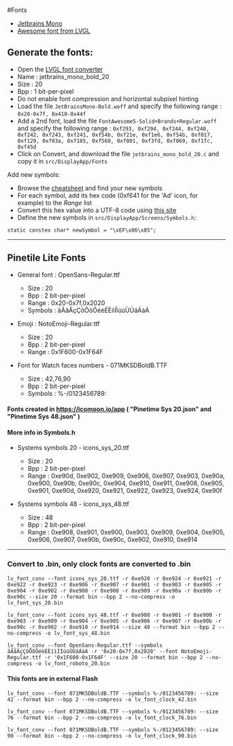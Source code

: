 #Fonts
* [Jetbrains Mono](https://www.jetbrains.com/fr-fr/lp/mono/)
* [Awesome font from LVGL](https://lvgl.io/assets/others/FontAwesome5-Solid+Brands+Regular.woff)

## Generate the fonts:

 * Open the [LVGL font converter](https://lvgl.io/tools/fontconverter)
 * Name : jetbrains_mono_bold_20
 * Size : 20
 * Bpp : 1 bit-per-pixel
 * Do not enable font compression and horizontal subpixel hinting
 * Load the file `JetBrainsMono-Bold.woff` and specify the following range : `0x20-0x7f, 0x410-0x44f`
 * Add a 2nd font, load the file `FontAwesome5-Solid+Brands+Regular.woff` and specify the following range : `0xf293, 0xf294, 0xf244, 0xf240, 0xf242, 0xf243, 0xf241, 0xf54b, 0xf21e, 0xf1e6, 0xf54b, 0xf017, 0xf129, 0xf03a, 0xf185, 0xf560, 0xf001, 0xf3fd, 0xf069, 0xf1fc, 0xf45d`
 * Click on Convert, and download the file `jetbrains_mono_bold_20.c` and copy it in `src/DisplayApp/Fonts`
  
Add new symbols:
 * Browse the [cheatsheet](https://fontawesome.com/cheatsheet/free/solid) and find your new symbols
 * For each symbol, add its hex code (0xf641 for the 'Ad' icon, for example) to the *Range* list
 * Convert this hex value into a UTF-8 code using [this site](http://www.ltg.ed.ac.uk/~richard/utf-8.cgi?input=f185&mode=hex)
 * Define the new symbols in `src/DisplayApp/Screens/Symbols.h`: 
```
static constex char* newSymbol = "\xEF\x86\x85";
```
---
## Pinetile Lite Fonts

- General font : OpenSans-Regular.ttf
  * Size     : 20
  * Bpp      : 2 bit-per-pixel
  * Range    : 0x20-0x7f,0x2020
  * Symbols  : ãÃâÂçÇôÔõÕéèÉÈíìÍÌúùÙÚáÁàÀ

- Emoji : NotoEmoji-Regular.ttf
  * Size     : 20
  * Bpp      : 2 bit-per-pixel
  * Range    : 0x1F600-0x1F64F

- Font for Watch faces numbers - 071MKSDBoldB.TTF
  * Size     : 42,76,90
  * Bpp      : 2 bit-per-pixel
  * Symbols  : %-/0123456789:

#### Fonts created in https://icomoon.io/app ( "Pinetime Sys 20.json" and "Pinetime Sys 48.json" )
#### More info in Symbols.h

- Systems symbols 20 - icons_sys_20.ttf
  * Size     : 20
  * Bpp      : 2 bit-per-pixel
  * Range    : 0xe90d, 0xe902, 0xe909, 0xe906, 0xe907, 0xe903, 0xe90a, 0xe900, 0xe90b, 0xe90c, 0xe904, 0xe910, 0xe911, 0xe908, 0xe905, 0xe901, 0xe90d, 0xe920, 0xe921, 0xe922, 0xe923, 0xe924, 0xe90f

- Systems symbols 48 - icons_sys_48.ttf
  * Size     : 48
  * Bpp      : 2 bit-per-pixel
  * Range    : 0xe908, 0xe901, 0xe900, 0xe903, 0xe909, 0xe904, 0xe905, 0xe906, 0xe907, 0xe90b, 0xe90c, 0xe902, 0xe910, 0xe914


---
### Convert to .bin, only clock fonts are converted to .bin

```
lv_font_conv --font icons_sys_20.ttf -r 0xe920 -r 0xe924 -r 0xe921 -r 0xe922 -r 0xe923 -r 0xe906 -r 0xe907 -r 0xe901 -r 0xe903 -r 0xe905 -r 0xe904 -r 0xe902 -r 0xe900 -r 0xe908 -r 0xe909 -r 0xe90a -r 0xe90b -r 0xe90c --size 20 --format bin --bpp 2 --no-compress -o lv_font_sys_20.bin
```
```
lv_font_conv --font icons_sys_48.ttf -r 0xe908 -r 0xe901 -r 0xe900 -r 0xe903 -r 0xe909 -r 0xe904 -r 0xe905 -r 0xe906 -r 0xe907 -r 0xe90b -r 0xe90c -r 0xe902 -r 0xe910 -r 0xe914 --size 48 --format bin --bpp 2 --no-compress -o lv_font_sys_48.bin
```
```
lv_font_conv --font OpenSans-Regular.ttf --symbols ãÃâÂçÇôÔõÕéèÉÈíìÍÌúùÙÚáÁàÀ -r '0x20-0x7f,0x2020' --font NotoEmoji-Regular.ttf -r '0x1F600-0x1F64F' --size 20 --format bin --bpp 2 --no-compress -o lv_font_roboto_20.bin
```

#### This fonts are in external Flash

```
lv_font_conv --font 071MKSDBoldB.TTF --symbols %-/0123456789: --size 42 --format bin --bpp 2 --no-compress -o lv_font_clock_42.bin
```
```
lv_font_conv --font 071MKSDBoldB.TTF --symbols %-/0123456789: --size 76 --format bin --bpp 2 --no-compress -o lv_font_clock_76.bin
```
```
lv_font_conv --font 071MKSDBoldB.TTF --symbols %-/0123456789: --size 90 --format bin --bpp 2 --no-compress -o lv_font_clock_90.bin
```